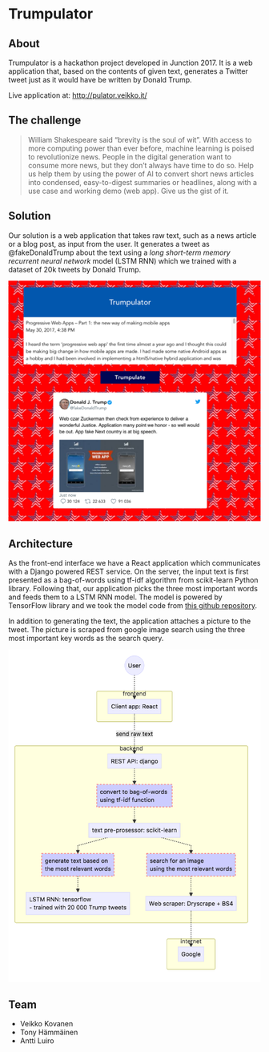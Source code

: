 # Trumpulator

## About
Trumpulator is a hackathon project developed in Junction 2017.
It is a web application that, based on the contents of given text, 
generates a Twitter tweet just as it would have be written by Donald Trump. 

Live application at: http://pulator.veikko.it/

## The challenge

> William Shakespeare said “brevity is the soul of wit”. With access to 
more computing power than ever before, machine learning is poised to 
revolutionize news. People in the digital generation want to consume more 
news, but they don’t always have time to do so. Help us help them by using 
the power of AI to convert short news articles into condensed, easy-to-digest 
summaries or headlines, along with a use case and working demo (web app). 
Give us the gist of it.

## Solution

Our solution is a web application that takes raw text, such as a news article
or a blog post, as input from the user. It generates a tweet as @fakeDonaldTrump
about the text using a <i>long short-term memory recurrent neural network </i> model
(LSTM RNN) which we trained with a dataset of 20k tweets by Donald Trump.
 

![Trumpulator](screenshot.png)


## Architecture

As the front-end interface we have a React application which communicates with
a Django powered REST service. On the server, the input text is first presented 
as a bag-of-words using tf-idf algorithm from scikit-learn Python library. Following
that, our application picks the three most important words and feeds them to a LSTM RNN
model. The model is powered by TensorFlow library and we took the model code from 
[this github repository](https://github.com/hunkim/word-rnn-tensorflow).

In addition to generating the text, the application attaches a picture to the 
tweet. The picture is scraped from google image search using the three most 
important key words as the search query.

![Flow diagram](diagram.png)

## Team
- Veikko Kovanen
- Tony Hämmäinen
- Antti Luiro
